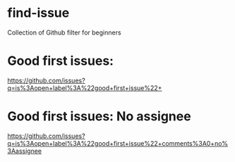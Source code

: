 # find-issue
Collection of Github filter for beginners

# Good first issues:
https://github.com/issues?q=is%3Aopen+label%3A%22good+first+issue%22+
# Good first issues: No assignee
https://github.com/issues?q=is%3Aopen+label%3A%22good+first+issue%22+comments%3A0+no%3Aassignee
